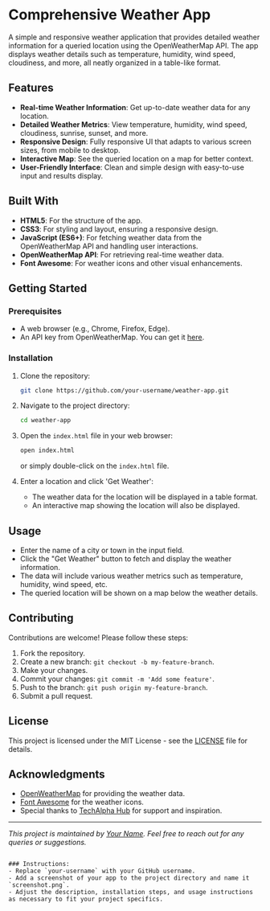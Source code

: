 
# Comprehensive Weather App

A simple and responsive weather application that provides detailed weather information for a queried location using the OpenWeatherMap API. The app displays weather details such as temperature, humidity, wind speed, cloudiness, and more, all neatly organized in a table-like format.



## Features

- **Real-time Weather Information**: Get up-to-date weather data for any location.
- **Detailed Weather Metrics**: View temperature, humidity, wind speed, cloudiness, sunrise, sunset, and more.
- **Responsive Design**: Fully responsive UI that adapts to various screen sizes, from mobile to desktop.
- **Interactive Map**: See the queried location on a map for better context.
- **User-Friendly Interface**: Clean and simple design with easy-to-use input and results display.

## Built With

- **HTML5**: For the structure of the app.
- **CSS3**: For styling and layout, ensuring a responsive design.
- **JavaScript (ES6+)**: For fetching weather data from the OpenWeatherMap API and handling user interactions.
- **OpenWeatherMap API**: For retrieving real-time weather data.
- **Font Awesome**: For weather icons and other visual enhancements.

## Getting Started

### Prerequisites

- A web browser (e.g., Chrome, Firefox, Edge).
- An API key from OpenWeatherMap. You can get it [here](https://openweathermap.org/api).

### Installation

1. Clone the repository:
   ```bash
   git clone https://github.com/your-username/weather-app.git
   ```
   
2. Navigate to the project directory:
   ```bash
   cd weather-app
   ```

3. Open the `index.html` file in your web browser:
   ```bash
   open index.html
   ```
   or simply double-click on the `index.html` file.

4. Enter a location and click 'Get Weather':
   - The weather data for the location will be displayed in a table format.
   - An interactive map showing the location will also be displayed.

## Usage

- Enter the name of a city or town in the input field.
- Click the "Get Weather" button to fetch and display the weather information.
- The data will include various weather metrics such as temperature, humidity, wind speed, etc.
- The queried location will be shown on a map below the weather details.

## Contributing

Contributions are welcome! Please follow these steps:

1. Fork the repository.
2. Create a new branch: `git checkout -b my-feature-branch`.
3. Make your changes.
4. Commit your changes: `git commit -m 'Add some feature'`.
5. Push to the branch: `git push origin my-feature-branch`.
6. Submit a pull request.

## License

This project is licensed under the MIT License - see the [LICENSE](LICENSE) file for details.

## Acknowledgments

- [OpenWeatherMap](https://openweathermap.org/) for providing the weather data.
- [Font Awesome](https://fontawesome.com/) for the weather icons.
- Special thanks to [TechAlpha Hub](https://www.techalphahub.com/) for support and inspiration.

---

*This project is maintained by [Your Name](https://github.com/your-username). Feel free to reach out for any queries or suggestions.*
```

### Instructions:
- Replace `your-username` with your GitHub username.
- Add a screenshot of your app to the project directory and name it `screenshot.png`.
- Adjust the description, installation steps, and usage instructions as necessary to fit your project specifics. 
